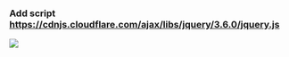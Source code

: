 ### Add script https://cdnjs.cloudflare.com/ajax/libs/jquery/3.6.0/jquery.js
<img src='https://i.imgur.com/qse4HRA.png'/>

